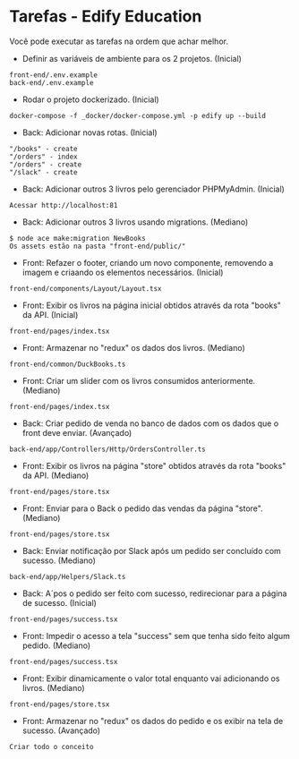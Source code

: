 # Tarefas - Edify Education

Você pode executar as tarefas na ordem que achar melhor.

- Definir as variáveis de ambiente para os 2 projetos. (Inicial)

```
front-end/.env.example
back-end/.env.example
```

- Rodar o projeto dockerizado. (Inicial)

```
docker-compose -f _docker/docker-compose.yml -p edify up --build
```

- Back: Adicionar novas rotas. (Inicial)

```
"/books" - create
"/orders" - index
"/orders" - create
"/slack" - create
```

- Back: Adicionar outros 3 livros pelo gerenciador PHPMyAdmin. (Inicial)

```
Acessar http://localhost:81
```

- Back: Adicionar outros 3 livros usando migrations. (Mediano)

```
$ node ace make:migration NewBooks
Os assets estão na pasta "front-end/public/"
```

- Front: Refazer o footer, criando um novo componente, removendo a imagem e criaando os elementos necessários. (Inicial)

```
front-end/components/Layout/Layout.tsx
```

- Front: Exibir os livros na página inicial obtidos através da rota "books" da API. (Inicial)

```
front-end/pages/index.tsx
```

- Front: Armazenar no "redux" os dados dos livros. (Mediano)

```
front-end/common/DuckBooks.ts
```

- Front: Criar um slider com os livros consumidos anteriormente. (Mediano)

```
front-end/pages/index.tsx
```

- Back: Criar pedido de venda no banco de dados com os dados que o front deve enviar. (Avançado)

```
back-end/app/Controllers/Http/OrdersController.ts
```

- Front: Exibir os livros na página "store" obtidos através da rota "books" da API. (Mediano)

```
front-end/pages/store.tsx
```

- Front: Enviar para o Back o pedido das vendas da página "store". (Mediano)

```
front-end/pages/store.tsx
```

- Back: Enviar notificação por Slack após um pedido ser concluído com sucesso. (Mediano)

```
back-end/app/Helpers/Slack.ts
```

- Back: A´pos o pedido ser feito com sucesso, redirecionar para a página de sucesso. (Inicial)

```
front-end/pages/success.tsx
```

- Front: Impedir o acesso a tela "success" sem que tenha sido feito algum pedido. (Mediano)

```
front-end/pages/success.tsx
```

- Front: Exibir dinamicamente o valor total enquanto vai adicionando os livros. (Mediano)

```
front-end/pages/store.tsx
```

- Front: Armazenar no "redux" os dados do pedido e os exibir na tela de sucesso. (Avançado)

```
Criar todo o conceito
```

